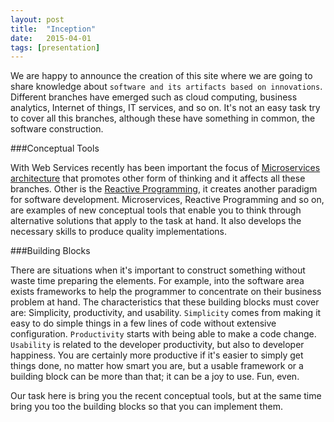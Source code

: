 ```yaml
---
layout: post
title:  "Inception"
date:   2015-04-01
tags: [presentation]
---
```

We are happy to announce the creation of this site where we are going to share knowledge about `software and its artifacts based on innovations`.
Different branches have emerged such as cloud computing, business analytics, Internet of things, IT services, and so on. It's not an easy task try to cover all this branches, although these have something in common, the software construction. 

###Conceptual Tools

With Web Services recently has been important the focus of [Microservices architecture][1] that promotes other form of thinking and it affects all these branches. Other is the [Reactive Programming][2], it creates another paradigm for software development. Microservices, Reactive Programming and so on, are examples of new conceptual tools that enable you to think through alternative solutions that apply to the task at hand. It also develops the necessary skills to produce quality implementations.

###Building Blocks

There are situations when it's important to construct something without waste time preparing the elements. For example, into the software area exists frameworks to help the programmer to concentrate on their business problem at hand.
The characteristics that these building blocks must cover are: Simplicity, productivity, and usability.
`Simplicity` comes from making it easy to do simple things in a few lines of code without extensive configuration. `Productivity` starts with being able to make a code change. `Usability` is related to the developer productivity, but also to developer happiness.
You are certainly more productive if it's easier to simply get things done, no matter how smart you are, but a usable framework or a building block can be more than that; it can be a joy to use. Fun, even.

Our task here is bring you the recent conceptual tools, but at the same time bring you too the building blocks so that you can implement them.

[1]: http://martinfowler.com/articles/microservices.html
[2]: http://www.reactivemanifesto.org/